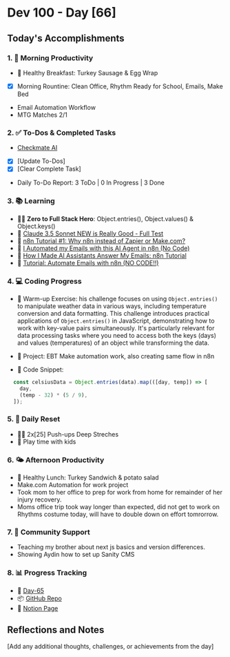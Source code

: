 # Dev 100 - Day [66]

## Today's Accomplishments

### 1. 🌅 Morning Productivity

- 🍳 Healthy Breakfast: Turkey Sausage & Egg Wrap
- [x] Morning Rountine: Clean Office, Rhythm Ready for School, Emails, Make Bed
- Email Automation Workflow
- MTG Matches 2/1

### 2. ✅ To-Dos & Completed Tasks

- [Checkmate AI](https://checkmate-ai.vercel.app/)
- [x] [Update To-Dos]
- [x] [Clear Complete Task]
- Daily To-Do Report: 3 ToDo | 0 In Progress | 3 Done

### 3. 📚 Learning

- 🦸‍♂️ **Zero to Full Stack Hero**: Object.entries(), Object.values() & Object.keys()
- 🔗 [Claude 3.5 Sonnet NEW is Really Good - Full Test](https://www.youtube.com/watch?v=ffbcU3RLml4)
- 🔗 [n8n Tutorial #1: Why n8n instead of Zapier or Make.com?](https://www.youtube.com/watch?v=M17vS0ywkug)
- 🔗 [I Automated my Emails with this AI Agent in n8n (No Code)](https://www.youtube.com/watch?v=JUx2ZfNfD64)
- 🔗 [How I Made AI Assistants Answer My Emails: n8n Tutorial](https://www.youtube.com/watch?v=nEJ3lYGaq70)
- 🔗 [Tutorial: Automate Emails with n8n (NO CODE!!)](https://www.youtube.com/watch?v=XyVSq8d4hxE)

### 4. 💻 Coding Progress

- 🧠 Warm-up Exercise: his challenge focuses on using `Object.entries()` to manipulate weather data in various ways, including temperature conversion and data formatting. This challenge introduces practical applications of `Object.entries()` in JavaScript, demonstrating how to work with key-value pairs simultaneously. It's particularly relevant for data processing tasks where you need to access both the keys (days) and values (temperatures) of an object while transforming the data.

- 🦺 Project: EBT Make automation work, also creating same flow in n8n

- 📝 Code Snippet:

```javascript
  const celsiusData = Object.entries(data).map(([day, temp]) => [
    day,
    (temp - 32) * (5 / 9),
  ]);
```

### 5. 🔄 Daily Reset

- 🏋️‍♂️ 2x[25] Push-ups Deep Streches
- 🧘 Play time with kids

### 6. 🌤️ Afternoon Productivity

- 🍱 Healthy Lunch: Turkey Sandwich & potato salad
- Make.com Automation for work project
- Took mom to her office to prep for work from home for remainder of her injury recovery. 
- Moms office trip took way longer than expected, did not get to work on Rhythms costume today, will have to double down on effort tomrorrow. 

### 7. 🤝 Community Support

- Teaching my brother about next js basics and version differences.
- Showing Aydin how to set up Sanity CMS

### 8. 📊 Progress Tracking

- 🏫 [Day-65](https://www.skool.com/universityofcode/dev-100-day-65)
- 📦 [GitHub Repo](https://github.com/Digitl-Alchemyst/dev100/blob/main/Day-65/day65.md)
- 📄 [Notion Page](https://liberating-galley-48d.notion.site/Dev100-Coding-Lifestyle-Challenge-a85ec9fba3ce41f3b29d581a1a85d92b?pvs=4)

## Reflections and Notes

[Add any additional thoughts, challenges, or achievements from the day]
